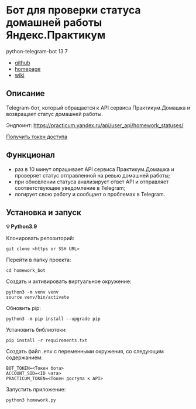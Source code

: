 # Бот для проверки статуса домашней работы Яндекс.Практикум

python-telegram-bot 13.7
- [github](https://github.com/python-telegram-bot/python-telegram-bot)
- [homepage](https://python-telegram-bot.org)
- [wiki](https://github.com/python-telegram-bot/v13.x-wiki/wiki)

## Описание
Telegram-бот, который обращается к API сервиса Практикум.Домашка и возвращает статус
домашней работы.

Эндпоинт: https://practicum.yandex.ru/api/user_api/homework_statuses/

[Получить токен доступа](https://oauth.yandex.ru/authorize?response_type=token&client_id=1d0b9dd4d652455a9eb710d450ff456a)

## Функционал
- раз в 10 минут опрашивает API сервиса Практикум.Домашка и проверяет статус 
отправленной на ревью домашней работы;
- при обновлении статуса анализирует ответ API и отправляет соответствующее 
уведомление в Telegram;
- логирует свою работу и сообщает о проблемах в Telegram.


## Установка и запуск
**💡 Python3.9**

Клонировать репозиторий:
```
git clone <https or SSH URL>
```

Перейти в папку проекта:
```
cd homework_bot
```

Создать и активировать виртуальное окружение:
```
python3 -m venv venv
source venv/bin/activate
```

Обновить pip:
```
python3 -m pip install --upgrade pip
```

Установить библиотеки:
```
pip install -r requirements.txt
```

Создать файл .env с переменными окружения, со следующим содержанием:
```
BOT_TOKEN=<Токен бота>
ACCOUNT_SID=<ID чата>
PRACTICUM_TOKEN=<Токен доступа к API>
```

Запустить приложение:
```
python3 homework.py
```
